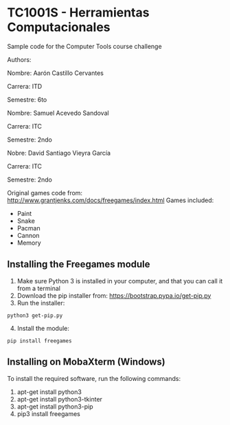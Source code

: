 # TC1001S - Herramientas Computacionales
Sample code for the Computer Tools course challenge

Authors:

Nombre: Aarón Castillo Cervantes

Carrera: ITD

Semestre: 6to




Nombre: Samuel Acevedo Sandoval

Carrera: ITC

Semestre: 2ndo




Nobre: David Santiago Vieyra García

Carrera: ITC

Semestre: 2ndo




Original games code from: http://www.grantjenks.com/docs/freegames/index.html
Games included:
- Paint
- Snake
- Pacman
- Cannon
- Memory

## Installing the Freegames module

1. Make sure Python 3 is installed in your computer, and that you can call
   it from a terminal
2. Download the pip installer from: https://bootstrap.pypa.io/get-pip.py
3. Run the installer:
```
python3 get-pip.py
```
4. Install the module:
```
pip install freegames
```

## Installing on MobaXterm (Windows)

To install the required software, run the following commands:

1. apt-get install python3
2. apt-get install python3-tkinter
3. apt-get install python3-pip
4. pip3 install freegames
